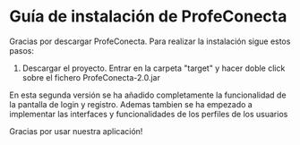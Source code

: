 # Guía de instalación de ProfeConecta

Gracias por descargar ProfeConecta. Para realizar la instalación sigue estos pasos:

1. Descargar el proyecto. Entrar en la carpeta "target" y hacer doble click sobre el fichero ProfeConecta-2.0.jar

En esta segunda versión se ha añadido completamente la funcionalidad de la pantalla de login y registro. 
Ademas tambien se ha empezado a implementar las interfaces y funcionalidades de los perfiles de los usuarios

Gracias por usar nuestra aplicación!
